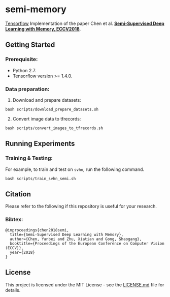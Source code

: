 # semi-memory

[Tensorflow](https://www.tensorflow.org/) Implementation of the paper Chen et al. [**Semi-Supervised Deep Learning with Memory, ECCV2018**](http://openaccess.thecvf.com/content_ECCV_2018/papers/Yanbei_Chen_Semi-Supervised_Deep_Learning_ECCV_2018_paper.pdf).


## Getting Started

### Prerequisite:

- Python 2.7.
- Tensorflow version >= 1.4.0.

### Data preparation:

1. Download and prepare datasets:

```
bash scripts/download_prepare_datasets.sh
```

2. Convert image data to tfrecords:

```
bash scripts/convert_images_to_tfrecords.sh
```


## Running Experiments

### Training & Testing:

For example, to train and test on `svhn`, run the following command.
```
bash scripts/train_svhn_semi.sh
```


## Citation

Please refer to the following if this repository is useful for your research.

### Bibtex:

```
@inproceedings{chen2018semi,
  title={Semi-Supervised Deep Learning with Memory},
  author={Chen, Yanbei and Zhu, Xiatian and Gong, Shaogang},
  booktitle={Proceedings of the European Conference on Computer Vision (ECCV)},
  year={2018}
}
```

## License

This project is licensed under the MIT License - see the [LICENSE.md](LICENSE.md) file for details.

